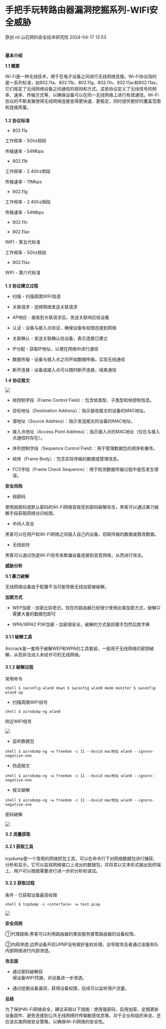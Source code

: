 #  手把手玩转路由器漏洞挖掘系列-WIFI安全威胁   
原创 nil  山石网科安全技术研究院   2024-04-17 13:53  
  
#   
  
**基本介绍**  
  
  
**1.1 概要**  
  
Wi-Fi是一种无线技术，用于在电子设备之间进行无线网络连接。Wi-Fi协议指的是一系列标准，如802.11a、802.11b、802.11g、802.11n、802.11ac和802.11ax，它们规定了无线网络设备之间通信的规则和方式。这些协议定义了无线信号的频率、速率、传输方式等，以确保设备可以在同一无线网络上进行有效通信。Wi-Fi协议的不断发展使得无线网络连接变得更快速、更稳定，同时提供更好的覆盖范围和连接质量。  
###   
  
**1.2 协议标准**  
- 802.11a  
  
工作频率 - 5Ghz频段  
  
传输速率 - 54Mbps  
- 802.11b  
  
工作频率 - 2.4Ghz频段  
  
传输速率 - 11Mbps  
- 802.11g  
  
工作频率 - 2.4Ghz频段  
  
传输速率 - 54Mbps  
- 802.11n  
  
- 802.11ac  
  
WIFI - 第五代标准  
  
工作频率 - 5Ghz频段  
- 802.11ax      
  
WIFI - 第六代标准  
###   
  
**1.3 协议建立过程**  
- 扫描 - 扫描周围WIFI信道  
  
- 关联请求 - 选择网络发送关联请求  
  
- AP响应 - 接收到关联请求后，发送关联响应给设备  
  
- 认证 - 设备与接入点验证，确保设备有权限连接到网络  
  
- 关联确认 - 发送关联确认给设备，表示连接已建立  
  
- IP分配 - 获取IP地址，以便在网络中进行通信  
  
- 数据传输 - 设备与接入点之间开始数据传输，实现无线通信  
  
- 断开连接 - 设备或接入点可以随时断开连接，结束通信  
  
**1.4 协议报文**  
  
![](https://mmbiz.qpic.cn/mmbiz_png/Gw8FuwXLJnSiaYtUYC7oLBBzAGrOEu4ja4Av2EnMVDYdE61340p1CZzhZ9MItf3SZWUd4q0AXj2AWDI3mhB543w/640?wx_fmt=png&from=appmsg "")  
- 帧控制字段（Frame Control Field）：包含帧类型、子类型和帧控制信息。  
  
- 目标地址（Destination Address）：指示接收报文的设备的MAC地址。  
  
- 源地址（Source Address）：指示发送报文的设备的MAC地址。  
  
- 接入点地址（Access Point Address）：指示接入点的MAC地址（仅在与接入点通信时存在）。  
  
- 序列控制字段（Sequence Control Field）：用于管理数据包的顺序和重传。  
  
- 帧体（Frame Body）：包含实际传输的数据或管理信息。  
  
- FCS字段（Frame Check Sequence）：用于检测数据传输过程中是否发生错误。  
  
**安全风险**  
  
- 弱密码  
  
使用弱密码或默认密码的Wi-Fi网络容易受到密码破解攻击，黑客可以通过暴力破解手段获取网络访问权限。  
- 中间人攻击  
  
黑客可以在用户和Wi-Fi网络之间插入自己的设备，窃取传输的数据或篡改数据。  
- 无线劫持      
  
黑客可以通过伪造Wi-Fi信号来欺骗设备连接到恶意网络，从而进行攻击。  
  
**威胁分析**  
  
  
**3.1 暴力破解**  
  
无线网络设备由于配置不当可能导致无线加密被破解。  
  
**加密方式**  
- WEP加密 - 加密比较老旧，现在的路由器已经很少使用此类加密方式，破解只需要大量的数据包即可  
  
- WPA/WPA2 PSK加密 - 加密很安全，破解的方式是抓握手包然后跑字典  
  
#### 3.1.1 破解工具    
  
Aircrack是一套用于破解WEP和WPA的工具套装，一般用于无线网络的密钥破解，从而非法进入未经许可的无线网络。  
#### 3.1.2 破解过程    
  
常用命令  
```
shell $ iwconfig wlan0 down $ iwconfig wlan0 mode moniter $ iwconfig wlan0 up
```  
  
- 扫描周围WIFI信号  
  
```
shell $ airodump-ng wlan0
```  
  
  
附近WIFI信号  
  
![](https://mmbiz.qpic.cn/mmbiz_png/Gw8FuwXLJnSiaYtUYC7oLBBzAGrOEu4jasrHc32qic58Dpx3KclbYVC5frPPzWB9FlfhjGFeZHibPW39A6Rz3zbAQ/640?wx_fmt=png&from=appmsg "")  
- 监听数据包  
  
```
shell $ airodump-ng -w freedom -c 11 --bssid mac地址 wlan0 --ignore-negative-one
```  
  
- 伪造报文  
  
```
shell $ airodump-ng -w freedom -c 11 --bssid mac地址 wlan0 --ignore-negative-one
```  
  
- 报文破解      
  
```
shell $ airodump-ng -w freedom -c 11 --bssid mac地址 wlan0 --ignore-negative-one
```  
  
  
密码破解  
  
![](https://mmbiz.qpic.cn/mmbiz_png/Gw8FuwXLJnSiaYtUYC7oLBBzAGrOEu4jabhpXicTTTEVicMsxf0y9Qrjv7mzl0xtlWzbG5zGEibkxWTkeD4hpD8ia7w/640?wx_fmt=png&from=appmsg "")  
  
**3.2 流量获取**  
#### 3.2.1 获取工具    
  
tcpdump是一个常用的网络抓包工具，可以在命令行下对网络数据包进行捕获、分析和显示。它可以监视网络接口上进出的数据包，并将其以文本形式输出到终端上，用户可以根据需要进行进一步的分析和调试。  
#### 3.2.2 获取过程    
  
条件 - 已获取设备最高权限  
```
shell $ tcpdump -i <interface> -w test.pcap
```  
  
  
![](https://mmbiz.qpic.cn/mmbiz_png/Gw8FuwXLJnSiaYtUYC7oLBBzAGrOEu4jaYVd8Al0tLXJeG58Cao6BibGrryIK7ydlLLMnQ7dsbPf5xctM0joPKIQ/640?wx_fmt=png&from=appmsg "")  
  
  
**安全风险**  
  
  
①代理跳板:黑客可以利用路由器的某些服务接管路由器的设备权限。  
  
②内网渗透:边界设备开启UPNP没有做好鉴权处理，会导致攻击者通过该服务队内部网络进行内部渗透。  
  
**攻击面**  
  
- 通过密码破解获  
得设备WIFI凭据，对设备进一步渗透。  
  
- 通过挖掘设备漏洞，获得设备权限，后续可以监听用户流量。  
  
**总结**  
  
  
为了保护Wi-Fi网络安全，建议采取以下措施：使用强密码、启用加密、定期更新设备固件、避免连接到公共无线网络时传输敏感信息等。对于企业和组织来说，还应该实施网络安全策略，以确保Wi-Fi网络的安全性。     
  
